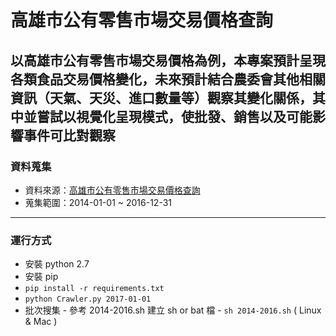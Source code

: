 # 高雄市公有零售市場交易價格查詢
以高雄市公有零售市場交易價格為例，本專案預計呈現各類食品交易價格變化，未來預計結合農委會其他相關資訊（天氣、天災、進口數量等）觀察其變化關係，其中並嘗試以視覺化呈現模式，使批發、銷售以及可能影響事件可比對觀察
-------------

### 資料蒐集
 -  資料來源：[高雄市公有零售市場交易價格查詢](http://edbkcg.kcg.gov.tw/prices)
 -  蒐集範圍：2014-01-01 ~ 2016-12-31

-------------

### 運行方式
 -   安裝 python 2.7
 -   安裝 pip
 -   `pip install -r requirements.txt`
 -   `python Crawler.py 2017-01-01`
 -   批次搜集
    - 參考 2014-2016.sh 建立 sh or bat 檔
    - `sh 2014-2016.sh` ( Linux & Mac )
